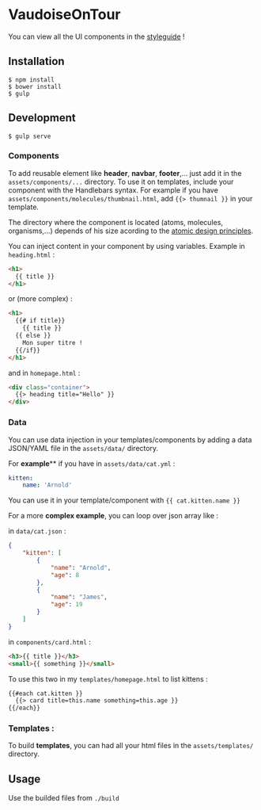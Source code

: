 # VaudoiseOnTour

You can view all the UI components in the [styleguide](http://antistatique.github.io/vaudoiseontour/) !

## Installation

````shell
$ npm install
$ bower install
$ gulp
````

## Development

````shell
$ gulp serve
````

### Components

To add reusable element like **header**, **navbar**, **footer**,... just add it in the `assets/components/...` directory. To use it on templates, include your component with the Handlebars syntax. For example if you have `assets/components/molecules/thumbnail.html`, add `{{> thumnail }}` in your template.

The directory where the component is located (atoms, molecules, organisms,...) depends of his size acording to the [atomic design principles](http://bradfrost.com/blog/post/atomic-web-design/).

You can inject content in your component by using variables. Example in `heading.html` :

````html
<h1>
  {{ title }}
</h1>
````

or (more complex) :

````html
<h1>
  {{# if title}}
    {{ title }}
  {{ else }}
    Mon super titre !
  {{/if}}
</h1>
````

and in `homepage.html` :

````html
<div class="container">
  {{> heading title="Hello" }}
</div>
````

### Data

You can use data injection in your templates/components by adding a data JSON/YAML file in the `assets/data/` directory.

For **example**** if you have in `assets/data/cat.yml` :

````yml
kitten:
    name: 'Arnold'
````

You can use it in your template/component with `{{ cat.kitten.name }}`

For a more **complex example**, you can loop over json array like :

in `data/cat.json` :

````json
{
    "kitten": [
        {
            "name": "Arnold",
            "age": 8
        },
        {
            "name": "James",
            "age": 19
        }
    ]
}
````

in `components/card.html` :

````html
<h3>{{ title }}</h3>
<small>{{ something }}</small>
````

To use this two in my `templates/homepage.html` to list kittens :

````html
{{#each cat.kitten }}
  {{> card title=this.name something=this.age }}
{{/each}}
````

### Templates :

To build **templates**, you can had all your html files in the `assets/templates/` directory.

## Usage

Use the builded files from `./build`
